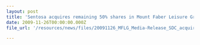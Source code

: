 ```yaml
---
layout: post
title: 'Sentosa acquires remaining 50% shares in Mount Faber Leisure Group'
date: 2009-11-26T00:00:00.000Z
file_url: '/resources/news/files/20091126_MFLG_Media-Release_SDC_acquires _remaining_shares_in_MFLG.pdf'

---
```


